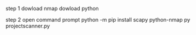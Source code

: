 step 1
dowload nmap
dowload python

step 2 open command prompt
python -m pip install scapy python-nmap
py projectscanner.py
